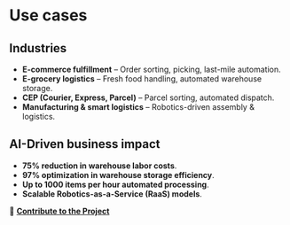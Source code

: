 # Use cases

## Industries
- **E-commerce fulfillment** – Order sorting, picking, last-mile automation.
- **E-grocery logistics** – Fresh food handling, automated warehouse storage.
- **CEP (Courier, Express, Parcel)** – Parcel sorting, automated dispatch.
- **Manufacturing & smart logistics** – Robotics-driven assembly & logistics.

## AI-Driven business impact
- **75% reduction in warehouse labor costs**.
- **97% optimization in warehouse storage efficiency**.
- **Up to 1000 items per hour automated processing**.
- **Scalable Robotics-as-a-Service (RaaS) models**.

📖 **[Contribute to the Project](../docs/contributing.md)**
